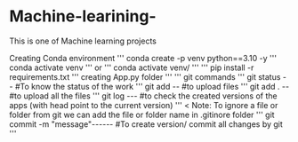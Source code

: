 # Machine-learining-
This is one of Machine learning projects

Creating Conda environment
'''
conda create -p venv python==3.10 -y
'''
conda activate venv
'''
or
'''
conda activate venv/
'''
'''
pip install -r requirements.txt
'''
creating App.py folder
'''
'''
git commands
'''
git status -- #To know the status of the work
'''
git add <file name>  -- #to upload files
'''
git add .   -- #to upload all the files
'''
git log  --- #to check the  created versions of the apps (with head point to the current version)
'''
< Note: To ignore a file or folder from  git  we can add the file or folder name in .gitinore folder
'''
git commit -m "message"------ #To create version/ commit all changes by git
''' 